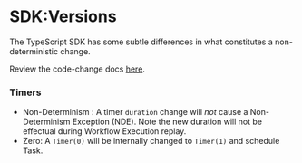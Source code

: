 # SDK:Versions

The TypeScript SDK has some subtle differences in what constitutes a non-deterministic change.

Review the code-change docs [here](https://docs.temporal.io/workflows#non-deterministic-change). 

### Timers

* Non-Determinism : A timer `duration` change will _not_ cause a Non-Determinism Exception (NDE). Note the new duration will not be effectual during Workflow Execution replay.
* Zero: A `Timer(0)` will be internally changed to `Timer(1)` and schedule Task.



